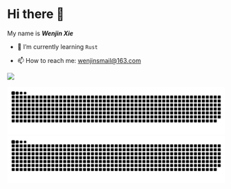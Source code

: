# Hi there 👋

<!--
**wenjin1997/wenjin1997** is a ✨ _special_ ✨ repository because its `README.md` (this file) appears on your GitHub profile.

Here are some ideas to get you started:

- 🔭 I’m currently working on ...
- 🌱 I’m currently learning ...
- 👯 I’m looking to collaborate on ...
- 🤔 I’m looking for help with ...
- 💬 Ask me about ...
- 📫 How to reach me: ...
- 😄 Pronouns: ...
- ⚡ Fun fact: ...
-->

My name is ***Wenjin Xie***

- 🌱 I’m currently learning `Rust`

- 📫 How to reach me: wenjinsmail@163.com



![](https://github-readme-stats.vercel.app/api?username=wenjin1997&show_icons=true&line_height=21&show_icons=true&theme=vue&hide_border=true)

<!--
![](https://github-readme-stats.vercel.app/api/top-langs/?username=wenjin1997&show_icons=true&layout=compact&theme=vue&hide_border=true&hide=html,css)
-->

![github contribution grid snake animation](https://raw.githubusercontent.com/wenjin1997/wenjin1997/output/github-contribution-grid-snake-dark.svg#gh-dark-mode-only)![github contribution grid snake animation](https://raw.githubusercontent.com/wenjin1997/wenjin1997/output/github-contribution-grid-snake.svg#gh-light-mode-only)

